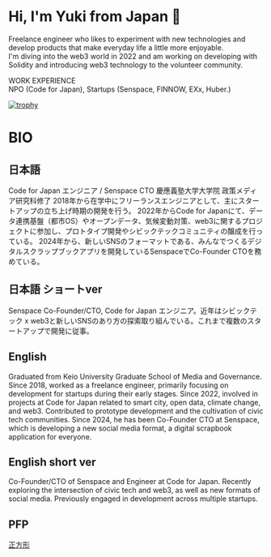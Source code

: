 # Hi, I'm Yuki from Japan 👋

Freelance engineer who likes to experiment with new technologies and develop products that make everyday life a little more enjoyable.  
I'm diving into the web3 world in 2022 and am working on developing with Solidity and introducing web3 technology to the volunteer community.

WORK EXPERIENCE  
NPO (Code for Japan), Startups (Senspace, FINNOW, EXx, Huber.)

[![trophy](https://github-profile-trophy.vercel.app/?username=yu23ki14)](https://github.com/ryo-ma/github-profile-trophy)

# BIO

## 日本語

Code for Japan エンジニア / Senspace CTO
慶應義塾大学大学院 政策メディア研究科修了
2018年から在学中にフリーランスエンジニアとして、主にスタートアップの立ち上げ時期の開発を行う。
2022年からCode for Japanにて、データ連携基盤（都市OS）やオープンデータ、気候変動対策、web3に関するプロジェクトに参加し、プロトタイプ開発やシビックテックコミュニティの醸成を行っている。
2024年から、新しいSNSのフォーマットである、みんなでつくるデジタルスクラップブックアプリを開発しているSenspaceでCo-Founder CTOを務めている。

## 日本語 ショートver

Senspace Co-Founder/CTO, Code for Japan エンジニア。近年はシビックテック x web3と新しいSNSのあり方の探索取り組んでいる。これまで複数のスタートアップで開発に従事。

## English

Graduated from Keio University Graduate School of Media and Governance.
Since 2018, worked as a freelance engineer, primarily focusing on development for startups during their early stages.
Since 2022, involved in projects at Code for Japan related to smart city, open data, climate change, and web3. Contributed to prototype development and the cultivation of civic tech communities.
Since 2024, he has been Co-Founder CTO at Senspace, which is developing a new social media format, a digital scrapbook application for everyone.

## English short ver

Co-Founder/CTO of Senspace and Engineer at Code for Japan. Recently exploring the intersection of civic tech and web3, as well as new formats of social media. Previously engaged in development across multiple startups.

## PFP

[正方形](https://photos.app.goo.gl/RfuM15cCnziTmL6e6)